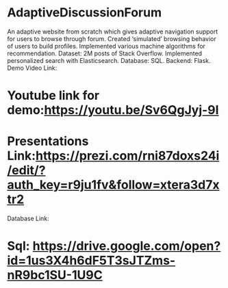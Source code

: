 # AdaptiveDiscussionForum

An adaptive website from scratch which gives adaptive navigation support for users to browse through forum.
Created ‘simulated’ browsing behavior of users to build profiles. 
Implemented various machine algorithms for recommendation.
Dataset: 2M posts of Stack Overflow. 
Implemented personalized search with Elasticsearch. 
Database: SQL. Backend: Flask.
Demo Video Link:
# Youtube link for demo:https://youtu.be/Sv6QgJyj-9I
# Presentations Link:https://prezi.com/rni87doxs24i/edit/?auth_key=r9ju1fv&follow=xtera3d7xtr2
Database Link:
# Sql: https://drive.google.com/open?id=1us3X4h6dF5T3sJTZms-nR9bc1SU-1U9C

